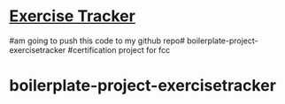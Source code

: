 # [Exercise Tracker](https://www.freecodecamp.org/learn/apis-and-microservices/apis-and-microservices-projects/exercise-tracker)
#am going to push this code to my github repo# boilerplate-project-exercisetracker
#certification project for fcc
# boilerplate-project-exercisetracker
